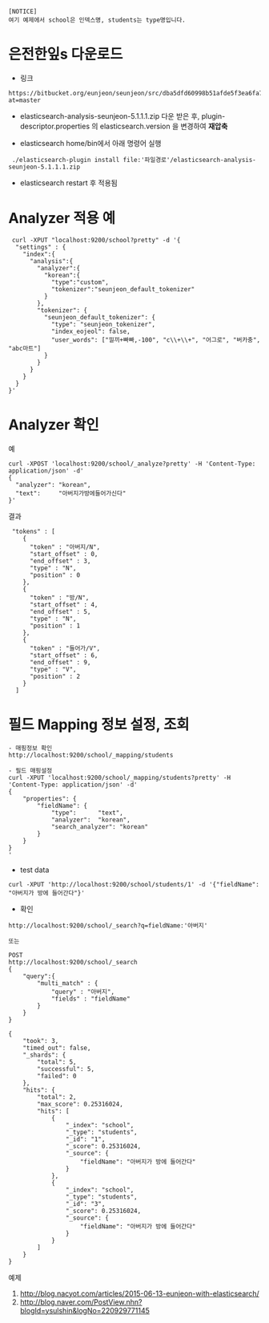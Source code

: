 ```
[NOTICE]
여기 예제에서 school은 인덱스명, students는 type명입니다.
```

# 은전한잎s 다운로드
- 링크
```
https://bitbucket.org/eunjeon/seunjeon/src/dba5dfd60998b51afde5f3ea6fa74368e8b50b9a/elasticsearch/?at=master
```
-  elasticsearch-analysis-seunjeon-5.1.1.1.zip 다운 받은 후, plugin-descriptor.properties 의 elasticsearch.version 을 변경하여 **재압축**

- elasticsearch home/bin에서 아래 명령어 실행
```
 ./elasticsearch-plugin install file:'파일경로'/elasticsearch-analysis-seunjeon-5.1.1.1.zip
```

- elasticsearch restart 후 적용됨

# Analyzer 적용 예
```
 curl -XPUT "localhost:9200/school?pretty" -d '{
  "settings" : {
    "index":{
      "analysis":{
        "analyzer":{
          "korean":{
            "type":"custom",
            "tokenizer":"seunjeon_default_tokenizer"
          }
        },
        "tokenizer": {
          "seunjeon_default_tokenizer": {
            "type": "seunjeon_tokenizer",
            "index_eojeol": false,
            "user_words": ["낄끼+빠빠,-100", "c\\+\\+", "어그로", "버카충", "abc마트"]
          }
        }
      }
    }
  }
}'

```

# Analyzer 확인

예
~~~
curl -XPOST 'localhost:9200/school/_analyze?pretty' -H 'Content-Type: application/json' -d'
{
  "analyzer": "korean",
  "text":     "아버지가방에들어가신다"
}'
~~~

결과
~~~
 "tokens" : [
    {
      "token" : "아버지/N",
      "start_offset" : 0,
      "end_offset" : 3,
      "type" : "N",
      "position" : 0
    },
    {
      "token" : "방/N",
      "start_offset" : 4,
      "end_offset" : 5,
      "type" : "N",
      "position" : 1
    },
    {
      "token" : "들어가/V",
      "start_offset" : 6,
      "end_offset" : 9,
      "type" : "V",
      "position" : 2
    }
  ]

~~~

# 필드 Mapping 정보 설정, 조회
```
- 매핑정보 확인
http://localhost:9200/school/_mapping/students
```

```
- 필드 매핑설정
curl -XPUT 'localhost:9200/school/_mapping/students?pretty' -H 'Content-Type: application/json' -d'
{
    "properties": {
        "fieldName": {
            "type":      "text",
            "analyzer":  "korean",
            "search_analyzer": "korean"
        }
    }
}
'
```

- test data
```
curl -XPUT 'http://localhost:9200/school/students/1' -d '{"fieldName": "아버지가 방에 들어간다"}'
```

- 확인
```
http://localhost:9200/school/_search?q=fieldName:'아버지'

또는

POST
http://localhost:9200/school/_search
{
	"query":{
		"multi_match" : {
			"query" : "아버지",
			"fields" : "fieldName"
		}
	}
}
```


```
{
    "took": 3,
    "timed_out": false,
    "_shards": {
        "total": 5,
        "successful": 5,
        "failed": 0
    },
    "hits": {
        "total": 2,
        "max_score": 0.25316024,
        "hits": [
            {
                "_index": "school",
                "_type": "students",
                "_id": "1",
                "_score": 0.25316024,
                "_source": {
                    "fieldName": "아버지가 방에 들어간다"
                }
            },
            {
                "_index": "school",
                "_type": "students",
                "_id": "3",
                "_score": 0.25316024,
                "_source": {
                    "fieldName": "아버지가 방에 들어간다"
                }
            }
        ]
    }
}
```


예제
1. http://blog.nacyot.com/articles/2015-06-13-eunjeon-with-elasticsearch/
2. http://blog.naver.com/PostView.nhn?blogId=ysulshin&logNo=220929771145
